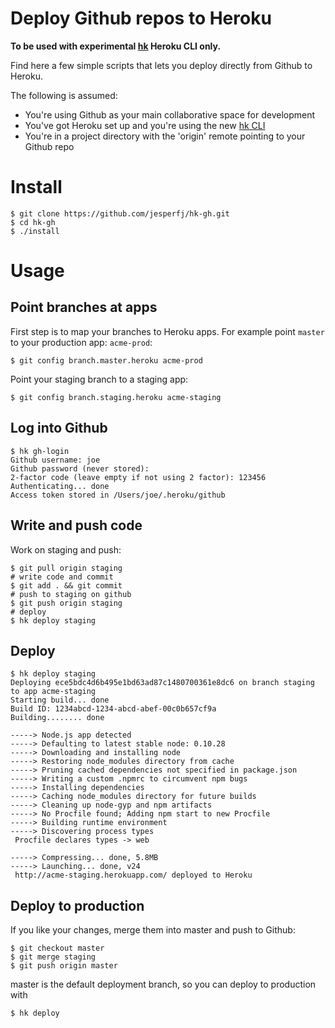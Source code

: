 # Deploy Github repos to Heroku

**To be used with experimental [hk]() Heroku CLI only.**

Find here a few simple scripts that lets you deploy directly from Github to Heroku.

The following is assumed:

* You're using Github as your main collaborative space for development
* You've got Heroku set up and you're using the new [hk CLI](https://github.com/heroku/hk)
* You're in a project directory with the 'origin' remote pointing to your Github repo

# Install

    $ git clone https://github.com/jesperfj/hk-gh.git
    $ cd hk-gh
    $ ./install

# Usage

## Point branches at apps

First step is to map your branches to Heroku apps. For example point `master` to your production app: `acme-prod`:

```
$ git config branch.master.heroku acme-prod
```

Point your staging branch to a staging app:

```
$ git config branch.staging.heroku acme-staging
```

## Log into Github

```
$ hk gh-login
Github username: joe
Github password (never stored): 
2-factor code (leave empty if not using 2 factor): 123456
Authenticating... done
Access token stored in /Users/joe/.heroku/github
```

## Write and push code

Work on staging and push:

```
$ git pull origin staging
# write code and commit
$ git add . && git commit
# push to staging on github
$ git push origin staging
# deploy
$ hk deploy staging
```

## Deploy

```
$ hk deploy staging
Deploying ece5bdc4d6b495e1bd63ad87c1480700361e8dc6 on branch staging to app acme-staging
Starting build... done
Build ID: 1234abcd-1234-abcd-abef-00c0b657cf9a
Building........ done

-----> Node.js app detected
-----> Defaulting to latest stable node: 0.10.28
-----> Downloading and installing node
-----> Restoring node_modules directory from cache
-----> Pruning cached dependencies not specified in package.json
-----> Writing a custom .npmrc to circumvent npm bugs
-----> Installing dependencies
-----> Caching node_modules directory for future builds
-----> Cleaning up node-gyp and npm artifacts
-----> No Procfile found; Adding npm start to new Procfile
-----> Building runtime environment
-----> Discovering process types
 Procfile declares types -> web

-----> Compressing... done, 5.8MB
-----> Launching... done, v24
 http://acme-staging.herokuapp.com/ deployed to Heroku
```

## Deploy to production

If you like your changes, merge them into master and push to Github:

```
$ git checkout master
$ git merge staging
$ git push origin master
```

master is the default deployment branch, so you can deploy to production with

```
$ hk deploy
```

